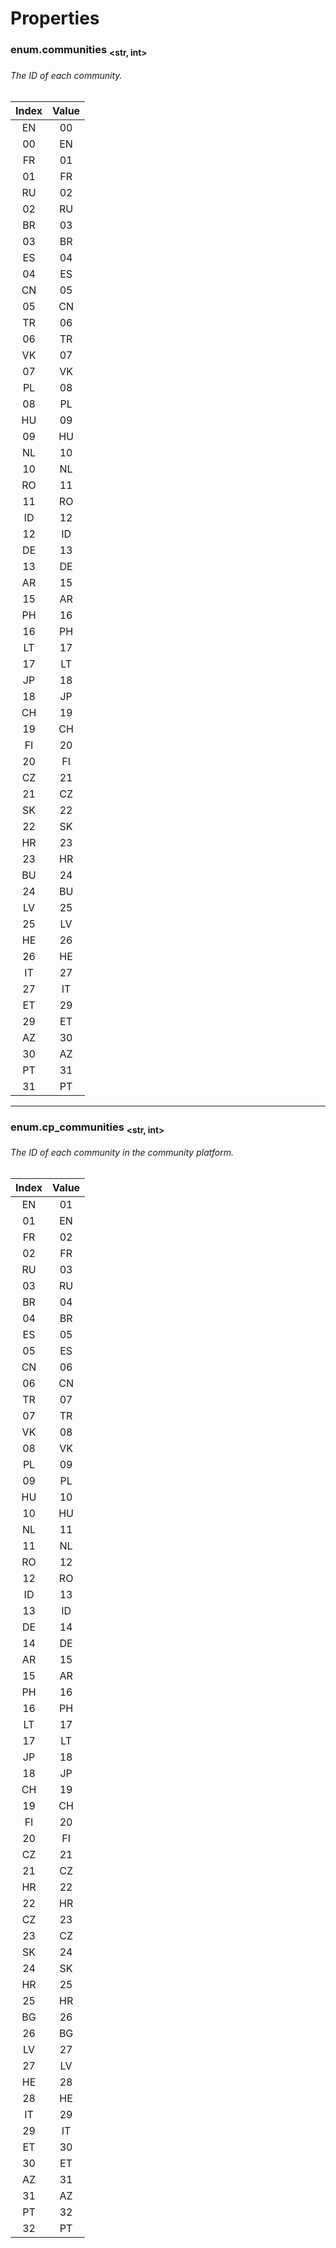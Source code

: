 # Properties
### enum.communities <sub>\<str, int></sub>
###### The ID of each community.
| Index | Value |
| :-: | :-: |
| EN | 00 |
| 00 | EN |
| FR | 01 |
| 01 | FR |
| RU | 02 |
| 02 | RU |
| BR | 03 |
| 03 | BR |
| ES | 04 |
| 04 | ES |
| CN | 05 |
| 05 | CN |
| TR | 06 |
| 06 | TR |
| VK | 07 |
| 07 | VK |
| PL | 08 |
| 08 | PL |
| HU | 09 |
| 09 | HU |
| NL | 10 |
| 10 | NL |
| RO | 11 |
| 11 | RO |
| ID | 12 |
| 12 | ID |
| DE | 13 |
| 13 | DE |
| AR | 15 |
| 15 | AR |
| PH | 16 |
| 16 | PH |
| LT | 17 |
| 17 | LT |
| JP | 18 |
| 18 | JP |
| CH | 19 |
| 19 | CH |
| FI | 20 |
| 20 | FI |
| CZ | 21 |
| 21 | CZ |
| SK | 22 |
| 22 | SK |
| HR | 23 |
| 23 | HR |
| BU | 24 |
| 24 | BU |
| LV | 25 |
| 25 | LV |
| HE | 26 |
| 26 | HE |
| IT | 27 |
| 27 | IT |
| ET | 29 |
| 29 | ET |
| AZ | 30 |
| 30 | AZ |
| PT | 31 |
| 31 | PT |
---
### enum.cp_communities <sub>\<str, int></sub>
###### The ID of each community in the community platform.
| Index | Value |
| :-: | :-: |
| EN | 01 |
| 01 | EN |
| FR | 02 |
| 02 | FR |
| RU | 03 |
| 03 | RU |
| BR | 04 |
| 04 | BR |
| ES | 05 |
| 05 | ES |
| CN | 06 |
| 06 | CN |
| TR | 07 |
| 07 | TR |
| VK | 08 |
| 08 | VK |
| PL | 09 |
| 09 | PL |
| HU | 10 |
| 10 | HU |
| NL | 11 |
| 11 | NL |
| RO | 12 |
| 12 | RO |
| ID | 13 |
| 13 | ID |
| DE | 14 |
| 14 | DE |
| AR | 15 |
| 15 | AR |
| PH | 16 |
| 16 | PH |
| LT | 17 |
| 17 | LT |
| JP | 18 |
| 18 | JP |
| CH | 19 |
| 19 | CH |
| FI | 20 |
| 20 | FI |
| CZ | 21 |
| 21 | CZ |
| HR | 22 |
| 22 | HR |
| CZ | 23 |
| 23 | CZ |
| SK | 24 |
| 24 | SK |
| HR | 25 |
| 25 | HR |
| BG | 26 |
| 26 | BG |
| LV | 27 |
| 27 | LV |
| HE | 28 |
| 28 | HE |
| IT | 29 |
| 29 | IT |
| ET | 30 |
| 30 | ET |
| AZ | 31 |
| 31 | AZ |
| PT | 32 |
| 32 | PT |
